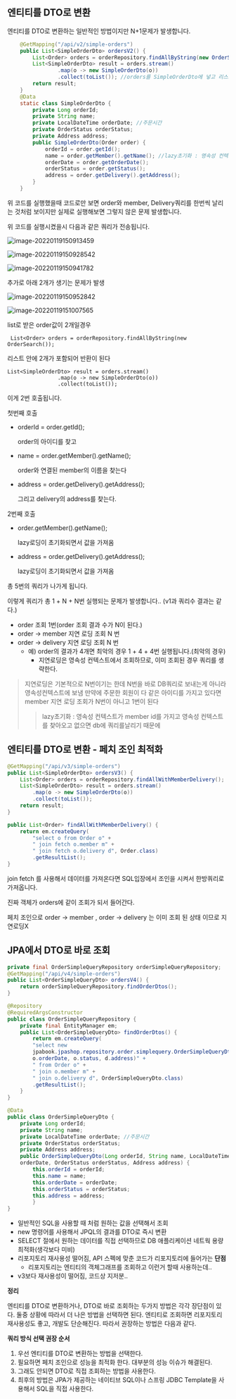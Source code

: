 ## 엔티티를 DTO로 변환

엔티티를 DTO로 변환하는 일반적인 방법이지만 N+1문제가 발생합니다.

```java
    @GetMapping("/api/v2/simple-orders")
    public List<SimpleOrderDto> ordersV2() {
        List<Order> orders = orderRepository.findAllByString(new OrderSearch());
        List<SimpleOrderDto> result = orders.stream()
                .map(o -> new SimpleOrderDto(o))
                .collect(toList()); //orders를 SimpleOrderDto에 넣고 리스트 형태로 변경
        return result;
    }
    @Data
    static class SimpleOrderDto {
        private Long orderId;
        private String name;
        private LocalDateTime orderDate; //주문시간
        private OrderStatus orderStatus;
        private Address address;
        public SimpleOrderDto(Order order) {
            orderId = order.getId();
            name = order.getMember().getName(); //lazy초기화 : 영속성 컨텍스트가 member id를 가지고 영속성 컨텍스트를 찾아옴 없으면 db에 쿼리를날림
            orderDate = order.getOrderDate();
            orderStatus = order.getStatus();
            address = order.getDelivery().getAddress();
        }
    }
```

위 코드를 실행했을때 코드로만 보면 order와 member,  Delivery쿼리를 한번씩 날리는 것처럼 보이지만 실제로 실행해보면 그렇지 않은 문제 발생합니다.

위 코드를 실행시켰을시 다음과 같은 쿼리가 전송됩니다.

![image-20220119150913459](C:\Users\1213h\AppData\Roaming\Typora\typora-user-images\image-20220119150913459.png)

![image-20220119150928542](C:\Users\1213h\AppData\Roaming\Typora\typora-user-images\image-20220119150928542.png)

![image-20220119150941782](C:\Users\1213h\AppData\Roaming\Typora\typora-user-images\image-20220119150941782.png)

추가로 아래 2개가 생기는 문제가 발생

![image-20220119150952842](C:\Users\1213h\AppData\Roaming\Typora\typora-user-images\image-20220119150952842.png)

![image-20220119151007565](C:\Users\1213h\AppData\Roaming\Typora\typora-user-images\image-20220119151007565.png)

list로 받은 order값이 2개일경우

` List<Order> orders = orderRepository.findAllByString(new OrderSearch());`

리스트 안에 2개가 포함되어 반환이 된다

``` 
List<SimpleOrderDto> result = orders.stream()
                .map(o -> new SimpleOrderDto(o))
                .collect(toList()); 
```

이게 2번 호출됩니다.

첫번째 호출

- orderId = order.getId(); 

  order의 아이디를 찾고

- name = order.getMember().getName();

  order와 연결된 member의 이름을 찾는다

- address = order.getDelivery().getAddress();

  그리고 delivery의 address를 찾는다.

2번째 호출

- order.getMember().getName();

  lazy로딩이 초기화되면서 값을 가져옴

- address = order.getDelivery().getAddress();

  lazy로딩이 초기화되면서 값을 가져옴



총 5번의 쿼리가 나가게 됩니다. 

이렇게 쿼리가 총 1 + N + N번 실행되는 문제가 발생합니다.. (v1과 쿼리수 결과는 같다.)

- order 조회 1번(order 조회 결과 수가 N이 된다.)
- order -> member 지연 로딩 조회 N 번
- order -> delivery 지연 로딩 조회 N 번
  - 예) order의 결과가 4개면 최악의 경우 1 + 4 + 4번 실행됩니다.(최악의 경우)
    - 지연로딩은 영속성 컨텍스트에서 조회하므로, 이미 조회된 경우 쿼리를 생략한다.

> 지연로딩은 기본적으로 N번이기는 한데 N번을 바로 DB쿼리로 보내는게 아니라 영속성컨텍스트에 보냄 만약에 주문한 회원이 다 같은 아이디를 가지고 있다면 member 지연 로딩 조회가 N번이 아니고 1번이 된다
>
> > lazy초기화 : 영속성 컨텍스트가 member id를 가지고 영속성 컨텍스트를 찾아오고 없으면 db에 쿼리를날리기 때문에



## 엔티티를 DTO로 변환 - 페치 조인 최적화



```java
@GetMapping("/api/v3/simple-orders")
public List<SimpleOrderDto> ordersV3() {
    List<Order> orders = orderRepository.findAllWithMemberDelivery();
    List<SimpleOrderDto> result = orders.stream()
        .map(o -> new SimpleOrderDto(o))
        .collect(toList());
    return result;
}
```



```java
public List<Order> findAllWithMemberDelivery() {
    return em.createQuery(
        "select o from Order o" +
        " join fetch o.member m" +
        " join fetch o.delivery d", Order.class)
        .getResultList();
}
```

join fetch 를 사용해서 데이터를 가져온다면 SQL입장에서 조인을 시켜서 한방쿼리로 가져옵니다.

진짜 객체가 orders에 같이 조회가 되서 들어간다.

페치 조인으로 order -> member , order -> delivery 는 이미 조회 된 상태 이므로 지연로딩X



## JPA에서 DTO로 바로 조회



```JAVA
private final OrderSimpleQueryRepository orderSimpleQueryRepository; 
@GetMapping("/api/v4/simple-orders")
public List<OrderSimpleQueryDto> ordersV4() {
    return orderSimpleQueryRepository.findOrderDtos();
}
```

```java
@Repository
@RequiredArgsConstructor
public class OrderSimpleQueryRepository {
    private final EntityManager em;
    public List<OrderSimpleQueryDto> findOrderDtos() {
        return em.createQuery(
        "select new
        jpabook.jpashop.repository.order.simplequery.OrderSimpleQueryDto(o.id, m.name,
        o.orderDate, o.status, d.address)" +
        " from Order o" +
        " join o.member m" +
        " join o.delivery d", OrderSimpleQueryDto.class)
        .getResultList();
    }
}
```

```java
@Data
public class OrderSimpleQueryDto {
    private Long orderId;
    private String name;
    private LocalDateTime orderDate; //주문시간
    private OrderStatus orderStatus;
    private Address address;
    public OrderSimpleQueryDto(Long orderId, String name, LocalDateTime
    orderDate, OrderStatus orderStatus, Address address) {
        this.orderId = orderId;
        this.name = name;
        this.orderDate = orderDate;
        this.orderStatus = orderStatus;
        this.address = address;
        }
}
```

- 일반적인 SQL을 사용할 때 처럼 원하는 값을 선택해서 조회
- new 명령어를 사용해서 JPQL의 결과를 DTO로 즉시 변환
- SELECT 절에서 원하는 데이터를 직접 선택하므로 DB 애플리케이션 네트웍 용량 최적화(생각보다
  미비)
- 리포지토리 재사용성 떨어짐, API 스펙에 맞춘 코드가 리포지토리에 들어가는 **단점**
  - 리포지토리는 엔티티의 객체그래프를 조회하고 이런거 할때 사용하는데..
- v3보다 재사용성이 떨어짐, 코드상 지저분..



**정리**

엔티티를 DTO로 변환하거나, DTO로 바로 조회하는 두가지 방법은 각각 장단점이 있다. 둘중 상황에
따라서 더 나은 방법을 선택하면 된다. 엔티티로 조회하면 리포지토리 재사용성도 좋고, 개발도 단순해진다.
따라서 권장하는 방법은 다음과 같다.



**쿼리 방식 선택 권장 순서**

1. 우선 엔티티를 DTO로 변환하는 방법을 선택한다.
2. 필요하면 페치 조인으로 성능을 최적화 한다. 대부분의 성능 이슈가 해결된다.
3. 그래도 안되면 DTO로 직접 조회하는 방법을 사용한다.
4. 최후의 방법은 JPA가 제공하는 네이티브 SQL이나 스프링 JDBC Template을 사용해서 SQL을 직접
사용한다.